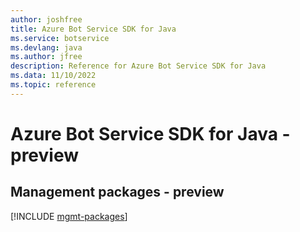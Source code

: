 ```yaml
---
author: joshfree
title: Azure Bot Service SDK for Java
ms.service: botservice
ms.devlang: java
ms.author: jfree
description: Reference for Azure Bot Service SDK for Java
ms.data: 11/10/2022
ms.topic: reference
---
```

# Azure Bot Service SDK for Java - preview

## Management packages - preview
[!INCLUDE [mgmt-packages](bot-service-mgmt-index.md)]